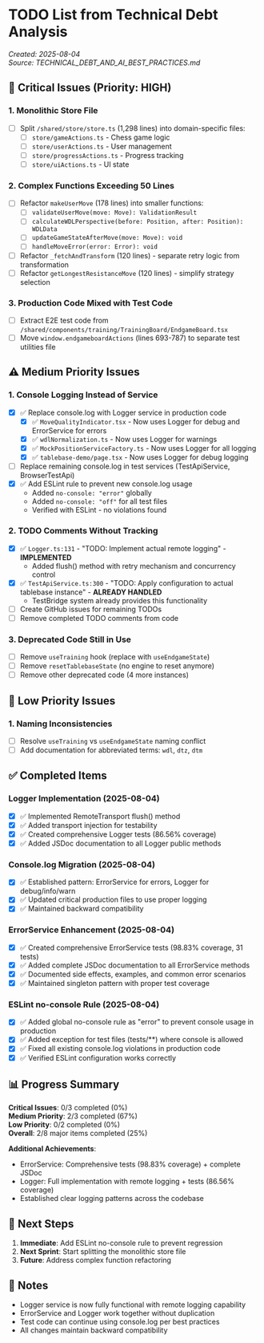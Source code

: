 # TODO List from Technical Debt Analysis

_Created: 2025-08-04_  
_Source: TECHNICAL_DEBT_AND_AI_BEST_PRACTICES.md_

## 🚨 Critical Issues (Priority: HIGH)

### 1. Monolithic Store File

- [ ] Split `/shared/store/store.ts` (1,298 lines) into domain-specific files:
  - [ ] `store/gameActions.ts` - Chess game logic
  - [ ] `store/userActions.ts` - User management
  - [ ] `store/progressActions.ts` - Progress tracking
  - [ ] `store/uiActions.ts` - UI state

### 2. Complex Functions Exceeding 50 Lines

- [ ] Refactor `makeUserMove` (178 lines) into smaller functions:
  - [ ] `validateUserMove(move: Move): ValidationResult`
  - [ ] `calculateWDLPerspective(before: Position, after: Position): WDLData`
  - [ ] `updateGameStateAfterMove(move: Move): void`
  - [ ] `handleMoveError(error: Error): void`
- [ ] Refactor `_fetchAndTransform` (120 lines) - separate retry logic from transformation
- [ ] Refactor `getLongestResistanceMove` (120 lines) - simplify strategy selection

### 3. Production Code Mixed with Test Code

- [ ] Extract E2E test code from `/shared/components/training/TrainingBoard/EndgameBoard.tsx`
- [ ] Move `window.endgameboardActions` (lines 693-787) to separate test utilities file

## ⚠️ Medium Priority Issues

### 1. Console Logging Instead of Service

- [x] ✅ Replace console.log with Logger service in production code
  - [x] ✅ `MoveQualityIndicator.tsx` - Now uses Logger for debug and ErrorService for errors
  - [x] ✅ `wdlNormalization.ts` - Now uses Logger for warnings
  - [x] ✅ `MockPositionServiceFactory.ts` - Now uses Logger for all logging
  - [x] ✅ `tablebase-demo/page.tsx` - Now uses Logger for debug logging
- [ ] Replace remaining console.log in test services (TestApiService, BrowserTestApi)
- [x] ✅ Add ESLint rule to prevent new console.log usage
  - Added `no-console: "error"` globally
  - Added `no-console: "off"` for all test files
  - Verified with ESLint - no violations found

### 2. TODO Comments Without Tracking

- [x] ✅ `Logger.ts:131` - "TODO: Implement actual remote logging" - **IMPLEMENTED**
  - Added flush() method with retry mechanism and concurrency control
- [x] ✅ `TestApiService.ts:300` - "TODO: Apply configuration to actual tablebase instance" - **ALREADY HANDLED**
  - TestBridge system already provides this functionality
- [ ] Create GitHub issues for remaining TODOs
- [ ] Remove completed TODO comments from code

### 3. Deprecated Code Still in Use

- [ ] Remove `useTraining` hook (replace with `useEndgameState`)
- [ ] Remove `resetTablebaseState` (no engine to reset anymore)
- [ ] Remove other deprecated code (4 more instances)

## 📝 Low Priority Issues

### 1. Naming Inconsistencies

- [ ] Resolve `useTraining` vs `useEndgameState` naming conflict
- [ ] Add documentation for abbreviated terms: `wdl`, `dtz`, `dtm`

## ✅ Completed Items

### Logger Implementation (2025-08-04)

- [x] ✅ Implemented RemoteTransport flush() method
- [x] ✅ Added transport injection for testability
- [x] ✅ Created comprehensive Logger tests (86.56% coverage)
- [x] ✅ Added JSDoc documentation to all Logger public methods

### Console.log Migration (2025-08-04)

- [x] ✅ Established pattern: ErrorService for errors, Logger for debug/info/warn
- [x] ✅ Updated critical production files to use proper logging
- [x] ✅ Maintained backward compatibility

### ErrorService Enhancement (2025-08-04)

- [x] ✅ Created comprehensive ErrorService tests (98.83% coverage, 31 tests)
- [x] ✅ Added complete JSDoc documentation to all ErrorService methods
- [x] ✅ Documented side effects, examples, and common error scenarios
- [x] ✅ Maintained singleton pattern with proper test coverage

### ESLint no-console Rule (2025-08-04)

- [x] ✅ Added global no-console rule as "error" to prevent console usage in production
- [x] ✅ Added exception for test files (tests/\*\*) where console is allowed
- [x] ✅ Fixed all existing console.log violations in production code
- [x] ✅ Verified ESLint configuration works correctly

## 📊 Progress Summary

**Critical Issues**: 0/3 completed (0%)  
**Medium Priority**: 2/3 completed (67%)  
**Low Priority**: 0/2 completed (0%)  
**Overall**: 2/8 major items completed (25%)

**Additional Achievements**:

- ErrorService: Comprehensive tests (98.83% coverage) + complete JSDoc
- Logger: Full implementation with remote logging + tests (86.56% coverage)
- Established clear logging patterns across the codebase

## 🎯 Next Steps

1. **Immediate**: Add ESLint no-console rule to prevent regression
2. **Next Sprint**: Start splitting the monolithic store file
3. **Future**: Address complex function refactoring

## 📝 Notes

- Logger service is now fully functional with remote logging capability
- ErrorService and Logger work together without duplication
- Test code can continue using console.log per best practices
- All changes maintain backward compatibility
